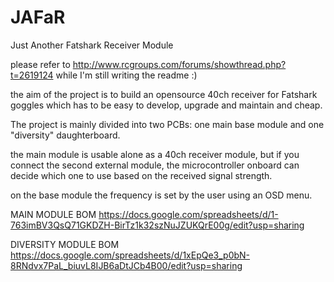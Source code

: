 # JAFaR
 Just Another Fatshark Receiver Module


please refer to http://www.rcgroups.com/forums/showthread.php?t=2619124 while I'm still writing the readme :)

the aim of the project is to build an opensource 40ch receiver for Fatshark goggles which has to be easy to develop, 
upgrade and maintain and cheap.

The project is mainly divided into two PCBs: one main base module and one "diversity" daughterboard.

the main module is usable alone as a 40ch receiver module, but if you connect the second external module, 
the microcontroller onboard can decide which one to use based on the received signal strength. 

on the base module the frequency is set by the user using an OSD menu. 


MAIN MODULE BOM
https://docs.google.com/spreadsheets/d/1-763imBV3QsQ71GKDZH-BirTz1k32szNuJZUKQrE00g/edit?usp=sharing

DIVERSITY MODULE BOM
https://docs.google.com/spreadsheets/d/1xEpQe3_p0bN-8RNdvx7PaL_biuvL8IJB6aDtJCb4B00/edit?usp=sharing